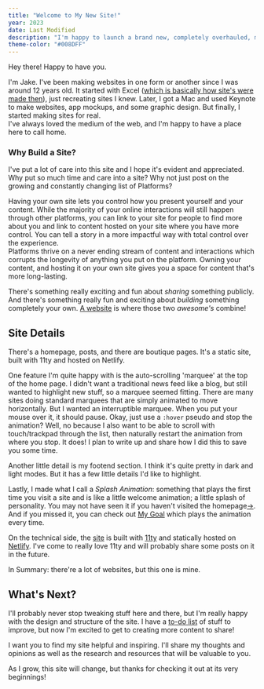 ```yaml
---
title: "Welcome to My New Site!"
year: 2023
date: Last Modified
description: "I'm happy to launch a brand new, completely overhauled, majorly improved, and highly considered website!"
theme-color: "#008DFF"
---
```

Hey there! Happy to have you.

I'm Jake. I've been making websites in one form or another since I was around 12 years old. It started with Excel ([which is basically how site's were made then](https://thehistoryoftheweb.com/tables-layout-absurd/)), just recreating sites I knew. Later, I got a Mac and used Keynote to make websites, app mockups, and some graphic design. But finally, I started making sites for real.
</br>I've always loved the medium of the web, and I'm happy to have a place here to call home.

### Why Build a Site?
I've put a lot of care into this site and I hope it's evident and appreciated. Why put so much time and care into a site? Why not just post on the growing and constantly changing list of Platforms?

Having your own site lets you control how you present yourself and your content. While the majority of your online interactions will still happen through other platforms, you can link to your site for people to find more about you and link to content hosted on your site where you have more control. You can tell a story in a more impactful way with total control over the experience.
</br>Platforms thrive on a never ending stream of content and interactions which corrupts the longevity of anything you put on the platform. Owning your content, and hosting it on your own site gives you a space for content that's more long-lasting.

There's something really exciting and fun about *sharing* something publicly. And there's something really fun and exciting about *building* something completely your own. [A website](https://www.alexmolas.com/2023/07/15/nobody-cares-about-your-blog.html) is where those two *awesome's* combine!

## Site Details
There's a homepage, posts, and there are boutique pages. It's a static site, built with 11ty and hosted on Netlify.

One feature I'm quite happy with is the auto-scrolling 'marquee' at the top of the home page. I didn't want a traditional news feed like a blog, but still wanted to highlight new stuff, so a marquee seemed fitting. There are many sites doing standard marquees that are simply animated to move horizontally. But I wanted an interruptible marquee. When you put your mouse over it, it should pause. Okay, just use a `:hover` pseudo and stop the animation? Well, no because I also want to be able to scroll with touch/trackpad through the list, then naturally restart the animation from where you stop. It does! I plan to write up and share how I did this to save you some time.

Another little detail is my footend section. I think it's quite pretty in dark and light modes. But it has a few little details I'd like to highlight.

Lastly, I made what I call a *Splash Animation*: something that plays the first time you visit a site and is like a little welcome animation; a little splash of personality. You may not have seen it if you haven't visited the homepage[→](/). And if you missed it, you can check out [My Goal](/goal) which plays the animation every time.

On the technical side, the [site](https://github.com/notnotjake/notnotjake) is built with [11ty](https://www.11ty.dev/) and statically hosted on [Netlify](https://www.netlify.com/blog/2020/04/09/lets-learn-eleventy-boost-your-jamstack-skills-with-11ty/). I've come to really love 11ty and will probably share some posts on it in the future.

In Summary: there're a lot of websites, but this one is mine.

## What's Next?
I'll probably never stop tweaking stuff here and there, but I'm really happy with the design and structure of the site. I have a [to-do list](https://github.com/notnotjake/notnotjake/blob/main/do-list.md?plain=1) of stuff to improve, but now I'm excited to get to creating more content to share!

I want you to find my site helpful and inspiring. I'll share my thoughts and opinions as well as the research and resources that will be valuable to you. 

As I grow, this site will change, but thanks for checking it out at its very beginnings!